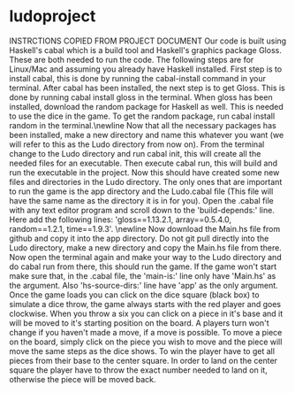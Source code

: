 # ludoproject
INSTRCTIONS COPIED FROM PROJECT DOCUMENT
Our code is built using Haskell's cabal which is a build tool and Haskell's graphics package Gloss. These are both needed to run the code. The following steps are for Linux/Mac and assuming you already have Haskell installed. First step is to install cabal, this is done by running the cabal-install command in your terminal. After cabal has been installed, the next step is to get Gloss. This is done by running cabal install gloss in the terminal. When gloss has been installed, download the random package for Haskell as well. This is needed to use the dice in the game. To get the random package, run cabal install random in the terminal.\newline Now that all the necessary packages has been installed, make a new directory and name this whatever you want (we will refer to this as the Ludo directory from now on). From the terminal change to the Ludo directory and run cabal init, this will create all the needed files for an executable. Then execute cabal run, this will build and run the executable in the project. Now this should have created some new files and directories in the Ludo directory. The only ones that are important to run the game is the app directory and the Ludo.cabal file (This file will have the same name as the directory it is in for you). Open the .cabal file with any text editor program and scroll down to the 'build-depends:' line. Here add the following lines: 'gloss==1.13.2.1, array==0.5.4.0, random==1.2.1, time==1.9.3'. \newline Now download the Main.hs file from github and copy it into the app directory. Do not git pull directly into the Ludo directory, make a new directory and copy the Main.hs file from there. Now open the terminal again and make your way to the Ludo directory and do cabal run from there, this should run the game. If the game won't start make sure that, in the .cabal file, the 'main-is:' line only have 'Main.hs' as the argument. Also 'hs-source-dirs:' line have 'app' as the only argument. 
Once the game loads you can click on the dice square (black box) to simulate a dice throw, the game always starts with the red player and goes clockwise. When you throw a six you can click on a piece in it's base and it will be moved to it's starting position on the board. A players turn won't change if you haven't made a move, if a move is possible. To move a piece on the board, simply click on the piece you wish to move and the piece will move the same steps as the dice shows. To win the player have to get all pieces from their base to the center square. In order to land on the center square the player have to throw the exact number needed to land on it, otherwise the piece will be moved back. 
